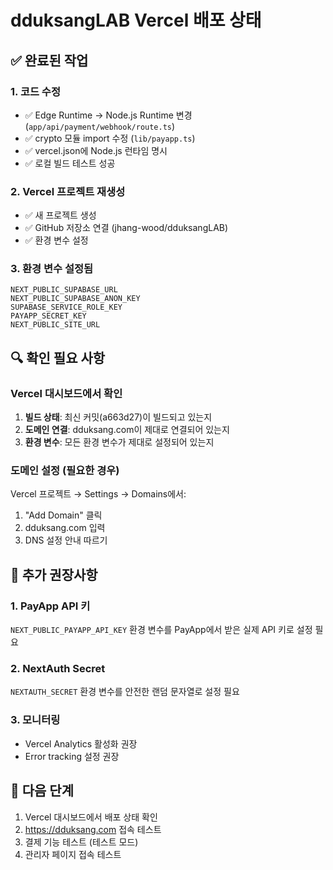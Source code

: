 # dduksangLAB Vercel 배포 상태

## ✅ 완료된 작업

### 1. 코드 수정

- ✅ Edge Runtime → Node.js Runtime 변경 (`app/api/payment/webhook/route.ts`)
- ✅ crypto 모듈 import 수정 (`lib/payapp.ts`)
- ✅ vercel.json에 Node.js 런타임 명시
- ✅ 로컬 빌드 테스트 성공

### 2. Vercel 프로젝트 재생성

- ✅ 새 프로젝트 생성
- ✅ GitHub 저장소 연결 (jhang-wood/dduksangLAB)
- ✅ 환경 변수 설정

### 3. 환경 변수 설정됨

```
NEXT_PUBLIC_SUPABASE_URL
NEXT_PUBLIC_SUPABASE_ANON_KEY
SUPABASE_SERVICE_ROLE_KEY
PAYAPP_SECRET_KEY
NEXT_PUBLIC_SITE_URL
```

## 🔍 확인 필요 사항

### Vercel 대시보드에서 확인

1. **빌드 상태**: 최신 커밋(a663d27)이 빌드되고 있는지
2. **도메인 연결**: dduksang.com이 제대로 연결되어 있는지
3. **환경 변수**: 모든 환경 변수가 제대로 설정되어 있는지

### 도메인 설정 (필요한 경우)

Vercel 프로젝트 → Settings → Domains에서:

1. "Add Domain" 클릭
2. dduksang.com 입력
3. DNS 설정 안내 따르기

## 📝 추가 권장사항

### 1. PayApp API 키

`NEXT_PUBLIC_PAYAPP_API_KEY` 환경 변수를 PayApp에서 받은 실제 API 키로 설정 필요

### 2. NextAuth Secret

`NEXTAUTH_SECRET` 환경 변수를 안전한 랜덤 문자열로 설정 필요

### 3. 모니터링

- Vercel Analytics 활성화 권장
- Error tracking 설정 권장

## 🚀 다음 단계

1. Vercel 대시보드에서 배포 상태 확인
2. https://dduksang.com 접속 테스트
3. 결제 기능 테스트 (테스트 모드)
4. 관리자 페이지 접속 테스트
